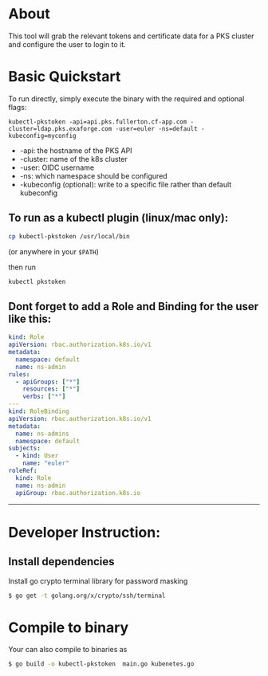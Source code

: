 # About

This tool will grab the relevant tokens and certificate data for a PKS cluster and configure the user to login to it.

# Basic Quickstart

To run directly, simply execute the binary with the required and optional flags:

`kubectl-pkstoken -api=api.pks.fullerton.cf-app.com -cluster=ldap.pks.exaforge.com -user=euler -ns=default -kubeconfig=myconfig`

* -api: the hostname of the PKS API
* -cluster: name of the k8s cluster
* -user: OIDC username
* -ns: which namespace should be configured
* -kubeconfig (optional): write to a specific file rather than default kubeconfig 


## To run  as a kubectl plugin (linux/mac only):
```sh
cp kubectl-pkstoken /usr/local/bin
```
(or anywhere in your `$PATH`)

then run 
```sh
kubectl pkstoken
```

## Dont forget to add a Role and Binding for the user like this:

```yaml
kind: Role
apiVersion: rbac.authorization.k8s.io/v1
metadata:
  namespace: default
  name: ns-admin
rules:
  - apiGroups: ["*"]
    resources: ["*"]
    verbs: ["*"]
---
kind: RoleBinding
apiVersion: rbac.authorization.k8s.io/v1
metadata:
  name: ns-admins
  namespace: default
subjects:
  - kind: User
    name: "euler"
roleRef:
  kind: Role
  name: ns-admin
  apiGroup: rbac.authorization.k8s.io

```

---
# Developer Instruction:

## Install dependencies
Install go crypto terminal library for password masking
```sh 
$ go get -t golang.org/x/crypto/ssh/terminal
```

# Compile to binary
Your can also compile to binaries as
``` sh
$ go build -o kubectl-pkstoken  main.go kubenetes.go
```
